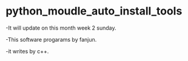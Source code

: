 # python_moudle_auto_install_tools

-It will update on this month week 2 sunday.

-This software progarams by fanjun.

-it writes by c++.
